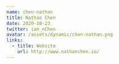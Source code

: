 ```yaml
---
name: chen-nathan
title: Nathan Chen
date: 2020-10-23
twitter: iam_nChen
avatar: /assets/dynamic/chen-nathan.png
links:
  - title: Website
    url: http://www.nathanchen.io/
---
```

